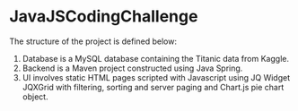 # JavaJSCodingChallenge

The structure of the project is defined below:

1) Database is a MySQL database containing the Titanic data from Kaggle.
2) Backend is a Maven project constructed using Java Spring.
3) UI involves static HTML pages scripted with Javascript using JQ Widget JQXGrid with filtering, sorting and server paging and Chart.js pie chart object.


